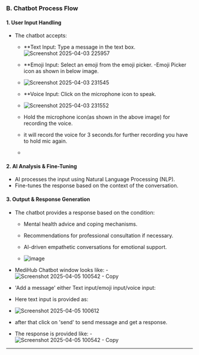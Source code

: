 ### **B. Chatbot Process Flow**

#### **1. User Input Handling**
- The chatbot accepts:
  - **Text Input: Type a message in the text box.![Screenshot 2025-04-03 225957](https://github.com/user-attachments/assets/f5153e10-ca17-414a-a5de-fba298a2ab61)

  - **Emoji Input: Select an emoji from the emoji picker.
  -Emoji Picker icon as shown in below image.
  - ![Screenshot 2025-04-03 231545](https://github.com/user-attachments/assets/2c84e88a-dca1-488e-95a4-f2698750b6d4)

  - **Voice Input: Click on the microphone icon to speak.
  - ![Screenshot 2025-04-03 231552](https://github.com/user-attachments/assets/39d2b555-f9cd-4e35-8216-3e48d7b770d9)
  - Hold the microphone icon(as shown in the above image) for recording the voice.
  - it will record the voice for 3 seconds.for further recording you have to hold mic again.
  - 


#### **2. AI Analysis & Fine-Tuning**
- AI processes the input using Natural Language Processing (NLP).
- Fine-tunes the response based on the context of the conversation.

#### **3. Output & Response Generation**
- The chatbot provides a response based on the condition:
  - Mental health advice and coping mechanisms.
  - Recommendations for professional consultation if necessary.
  - AI-driven empathetic conversations for emotional support.
 
  - ![image](https://github.com/user-attachments/assets/540cf783-d34f-480e-b712-dab6cfbd1aff)

- MediHub Chatbot window looks like:
-![Screenshot 2025-04-05 100542 - Copy](https://github.com/user-attachments/assets/e6f55de0-1463-4625-81ed-5281128fcac6)

- 'Add a message' either Text input/emoji input/voice input:
- Here text input is provided as:
- ![Screenshot 2025-04-05 100612](https://github.com/user-attachments/assets/fbc38b7b-f81f-4ab2-beb0-1dc203d67627)

- after that click on 'send' to send message and get a response.
- The response is provided like:
-![Screenshot 2025-04-05 100542 - Copy](https://github.com/user-attachments/assets/a65018c1-6d6a-42a3-a781-8f6fe25159e3)




---

